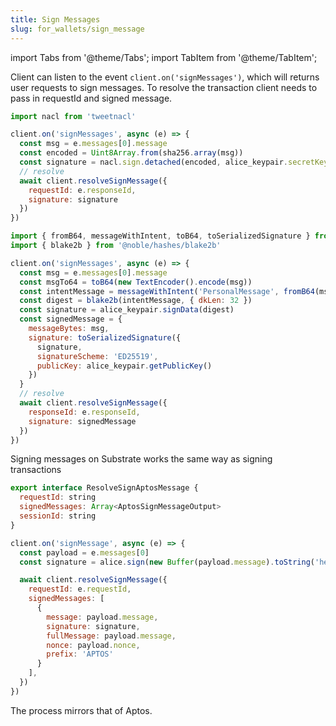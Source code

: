 ```yaml
---
title: Sign Messages
slug: for_wallets/sign_message
---
```


import Tabs from '@theme/Tabs';
import TabItem from '@theme/TabItem';

Client can listen to the event `client.on('signMessages')`, which will returns user requests to sign messages. To resolve the transaction client needs to pass in requestId and signed message.

<Tabs>

<TabItem value="Solana" label="Solana">

```js
import nacl from 'tweetnacl'

client.on('signMessages', async (e) => {
  const msg = e.messages[0].message
  const encoded = Uint8Array.from(sha256.array(msg))
  const signature = nacl.sign.detached(encoded, alice_keypair.secretKey)
  // resolve
  await client.resolveSignMessage({
    requestId: e.responseId,
    signature: signature
  })
})
```

</TabItem>

<TabItem value="SUI" label="SUI">

```js
import { fromB64, messageWithIntent, toB64, toSerializedSignature } from '@mysten/sui'
import { blake2b } from '@noble/hashes/blake2b'

client.on('signMessages', async (e) => {
  const msg = e.messages[0].message
  const msgTo64 = toB64(new TextEncoder().encode(msg))
  const intentMessage = messageWithIntent('PersonalMessage', fromB64(msgTo64))
  const digest = blake2b(intentMessage, { dkLen: 32 })
  const signature = alice_keypair.signData(digest)
  const signedMessage = {
    messageBytes: msg,
    signature: toSerializedSignature({
      signature,
      signatureScheme: 'ED25519',
      publicKey: alice_keypair.getPublicKey()
    })
  }
  // resolve
  await client.resolveSignMessage({
    responseId: e.responseId,
    signature: signedMessage
  })
})
```

</TabItem>
<TabItem value="Substrate" label="Substrate">
Signing messages on Substrate works the same way as signing transactions
</TabItem>

<TabItem value="Aptos" label="Aptos">

```js
export interface ResolveSignAptosMessage {
  requestId: string
  signedMessages: Array<AptosSignMessageOutput>
  sessionId: string
}

client.on('signMessage', async (e) => {
  const payload = e.messages[0]
  const signature = alice.sign(new Buffer(payload.message).toString('hex'))

  await client.resolveSignMessage({
    requestId: e.requestId,
    signedMessages: [
      {
        message: payload.message,
        signature: signature,
        fullMessage: payload.message,
        nonce: payload.nonce,
        prefix: 'APTOS'
      }
    ],
  })
})
```

</TabItem>

<TabItem value="Movement" label="Movement">
The process mirrors that of Aptos.
</TabItem>
</Tabs>
